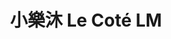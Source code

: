 ---
title: "小樂沐 Le Coté LM"
description: "小樂沐 Le Coté LM"
layout: shop
keywords:
  - 美食競賽
  - 台灣美食
  - 美食精選
datePublished: "2025-06-30"
dateModified: "2025-07-06"
city: "台中市"
district: "西區"
address: "台中市西區存中街59號1樓"
phone: "0423753002"
geo: "24.1411520614352, 120.65891205566719"
google_map: "https://maps.app.goo.gl/nxWL7XRFwTwVDoYu9"
footinder: "https://footinder.com.tw/%e5%8f%b0%e4%b8%ad%e5%b8%82%e8%a5%bf%e5%8d%80/153108/"
official: "https://www.facebook.com/p/%E5%B0%8F%E6%A8%82%E6%B2%90-Le-C%C3%B4t%C3%A9-LM-100064059639626/"
award:
  - name: "500盤"
    year: "2024"
    entries:
      - dishes:
          - "生蠔綠蘆筍"

---